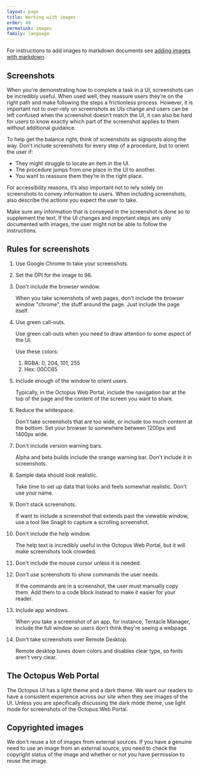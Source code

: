 ```yaml
---
layout: page
title: Working with images
order: 40
permalink: images
family: language
---
```


For instructions to add images to markdown documents see [adding images with markdown]({{site.url}}/{{site.baseurl}}/markdown#images).

## Screenshots 

When you're demonstrating how to complete a task in a UI, screenshots can be incredibly useful. When used well, they reassure users they’re on the right path and make following the steps a frictionless process. However, it is important not to over-rely on screenshots as UIs change and users can be left confused when the screenshot doesn't match the UI, it can also be hard for users to know exactly which part of the screenshot applies to them without additional guidance.

To help get the balance right, think of screenshots as signposts along the way. Don’t include screenshots for every step of a procedure, but to orient the user if:

- They might struggle to locate an item in the UI.
- The procedure jumps from one place in the UI to another.
- You want to reassure them they’re in the right place.

For accessibility reasons, it’s also important not to rely solely on screenshots to convey information to users. When including screenshots, also describe the actions you expect the user to take.

Make sure any information that is conveyed in the screenshot is done so to supplement the text. If the UI changes and important steps are only documented with images, the user might not be able to follow the instructions.

## Rules for screenshots

1. Use Google Chrome to take your screenshots.

1. Set the DPI for the image to 96.

1. Don't include the browser window.

    When you take screenshots of web pages, don't include the browser window "chrome", the stuff around the page. Just include the page itself.

1. Use green call-outs.

	Use green call-outs when you need to draw attention to some aspect of the UI. 

	Use these colors:
	1. RGBA: 0, 204, 101, 255
	1. Hex: 00CC65

1. Include enough of the window to orient users.

	Typically, in the Octopus Web Portal, include the navigation bar at the top of the page and the content of the screen you want to share.

1. Reduce the whitespace.

    Don't take screenshots that are too wide, or include too much content at the bottom. Set your browser to somewhere between 1200px and 1400px wide.

1. Don't include version warning bars.

    Alpha and beta builds include the orange warning bar. Don't include it in screenshots.

1. Sample data should look realistic.

    Take time to set up data that looks and feels somewhat realistic. Don't use your name. 

1. Don't stack screenshots.

    If want to include a screenshot that extends past the viewable window, use a tool like Snagit to capture a scrolling screenshot.

1. Don't include the help window.

	The help text is incredibly useful in the Octopus Web Portal, but it will make screenshots look crowded.

1. Don't include the mouse cursor unless it is needed.

1. Don't use screenshots to show commands the user needs.

    If the commands are in a screenshot, the user must manually copy them. Add them to a code block instead to make it easier for your reader.

1. Include app windows.

    When you take a screenshot of an app, for instance, Tentacle Manager, include the full window so users don't think they're seeing a webpage.

1. Don't take screenshots over Remote Desktop.
	
	Remote desktop tunes down colors and disables clear type, so fonts aren't very clear.

## The Octopus Web Portal

The Octopus UI has a light theme and a dark theme. We want our readers to have a consistent experience across our site when they see images of the UI. Unless you are specifically discussing the dark mode theme, use light mode for screenshots of the Octopus Web Portal.

## Copyrighted images

We don't reuse a lot of images from external sources. If you have a genuine need to use an image from an external source, you need to check the copyright status of the image and whether or not you have permission to reuse the image.
